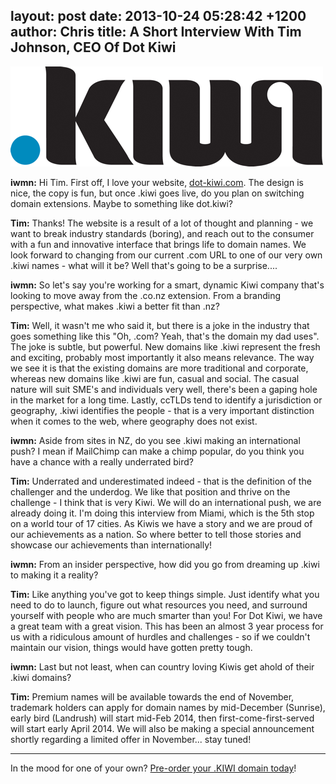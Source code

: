 layout: post
date: 2013-10-24 05:28:42 +1200
author: Chris
title: A Short Interview With Tim Johnson, CEO Of Dot Kiwi
----

![dot-kiwi-logo-blog.png](/media/2013-10-24-dot-kiwi-logo-blog.png)

<!-- excerpt -->

**iwmn:** Hi Tim. First off, I love your website, [dot-kiwi.com](http://www.dot-kiwi.com). The design is nice, the copy is fun, but once .kiwi goes live, do you plan on switching domain extensions. Maybe to something like dot.kiwi?

**Tim:** Thanks! The website is a result of a lot of thought and planning - we want to break industry standards (boring), and reach out to the consumer with a fun and innovative interface that brings life to domain names. We look forward to changing from our current .com URL to one of our very own .kiwi names - what will it be? Well that's going to be a surprise....

<!-- /excerpt -->

**iwmn:** So let's say you're working for a smart, dynamic Kiwi company that's looking to move away from the .co.nz extension. From a branding perspective, what makes .kiwi a better fit than .nz?

**Tim:** Well, it wasn't me who said it, but there is a joke in the industry that goes something like this "Oh, .com? Yeah, that's the domain my dad uses". The joke is subtle, but powerful. New domains like .kiwi represent the fresh and exciting, probably most importantly it also means relevance. The way we see it is that the existing domains are more traditional and corporate, whereas new domains like .kiwi are fun, casual and social. The casual nature will suit SME's and individuals very well, there's been a gaping hole in the market for a long time. Lastly, ccTLDs tend to identify a jurisdiction or geography, .kiwi identifies the people - that is a very important distinction when it comes to the web, where geography does not exist.

**iwmn:** Aside from sites in NZ, do you see .kiwi making an international push? I mean if MailChimp can make a chimp popular, do you think you have a chance with a really underrated bird?

**Tim:** Underrated and underestimated indeed - that is the definition of the challenger and the underdog. We like that position and thrive on the challenge - I think that is very Kiwi. We will do an international push, we are already doing it. I'm doing this interview from Miami, which is the 5th stop on a world tour of 17 cities. As Kiwis we have a story and we are proud of our achievements as a nation. So where better to tell those stories and showcase our achievements than internationally!

**iwmn:** From an insider perspective, how did you go from dreaming up .kiwi to making it a reality?

**Tim:** Like anything you've got to keep things simple. Just identify what you need to do to launch, figure out what resources you need, and surround yourself with people who are much smarter than you! For Dot Kiwi, we have a great team with a great vision. This has been an almost 3 year process for us with a ridiculous amount of hurdles and challenges - so if we couldn't maintain our vision, things would have gotten pretty tough.

**iwmn:** Last but not least, when can country loving Kiwis get ahold of their .kiwi domains?

**Tim:** Premium names will be available towards the end of November, trademark holders can apply for domain names by mid-December (Sunrise), early bird (Landrush) will start mid-Feb 2014, then first-come-first-served will start early April 2014. We will also be making a special announcement shortly regarding a limited offer in November... stay tuned!

***

In the mood for one of your own? [Pre-order your .KIWI domain today](https://iwantmyname.com/domains/dot-kiwi)!
